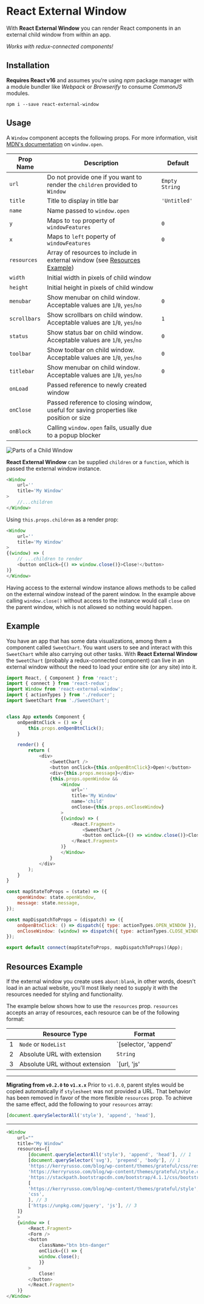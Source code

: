 React External Window
=====================

With **React External Window** you can render React components in an external child window from within an app. 

_Works with redux-connected components!_



## Installation

**Requires React v16** and assumes you’re using _npm_ package manager with a module bundler like _Webpack_ or _Browserify_ to consume _CommonJS_ modules.
```
npm i --save react-external-window
```



## Usage

A `Window` component accepts the following props. For more information, visit [MDN's documentation](https://developer.mozilla.org/en-US/docs/Web/API/Window/open) on `window.open`.

| Prop Name | Description | Default |
| --- | --- | --- |
| `url` | Do not provide one if you want to render the `children` provided to `Window` | `Empty String` |
| `title` | Title to display in title bar | `'Untitled'` |
| `name` | Name passed to `window.open` |
| `y` | Maps to `top` property of `windowFeatures` | `0` |
| `x` | Maps to `left` poperty of `windowFeatures` | `0` |
| `resources` | Array of resources to include in external window (see [Resources Example](#resources-example)) |
| `width` | Initial width in pixels of child window |
| `height` | Initial height in pixels of child window |
| `menubar` | Show menubar on child window. Acceptable values are `1`/`0`, `yes`/`no` | `0` |
| `scrollbars` | Show scrollbars on child window. Acceptable values are `1`/`0`, `yes`/`no` | `1` |
| `status` | Show status bar on child window. Acceptable values are `1`/`0`, `yes`/`no` | `0` |
| `toolbar` | Show toolbar on child window. Acceptable values are `1`/`0`, `yes`/`no` | `0` |
| `titlebar` | Show menubar on child window. Acceptable values are `1`/`0`, `yes`/`no` | `0` |
| `onLoad` | Passed reference to newly created window |
| `onClose` | Passed reference to closing window, useful for saving properties like position or size |
| `onBlock` | Calling `window.open` fails, usually due to a popup blocker |

![Parts of a Child Window](https://developer.mozilla.org/@api/deki/files/210/=FirefoxChromeToolbarsDescription7a.gif)

**React External Window** can be supplied `children` or a `function`, which is passed the external window instance.

``` js
<Window 
    url=''
    title='My Window'
>
    //...children
</Window>
```

Using `this.props.children` as a render prop:
``` js
<Window 
    url=''
    title='My Window'
>
{(window) => (
    // ...children to render
    <button onClick={() => window.close()}>Close!</button>
)}
</Window>
```
Having access to the external window instance allows methods to be called on the external window instead of the parent window. In the example above calling `window.close()` without access to the instance would call `close` on the parent window, which is not allowed so nothing would happen.



## Example

You have an app that has some data visualizations, among them a component called `SweetChart`. You want users to see and interact with this `SweetChart` while also carrying out other tasks. With **React External Window** the `SweetChart` (probably a redux-connected component) can live in an external window without the need to load your entire site (or any site) into it.

``` js
import React, { Component } from 'react';
import { connect } from 'react-redux';
import Window from 'react-external-window';
import { actionTypes } from './reducer';
import SweetChart from './SweetChart';


class App extends Component {
    onOpenBtnClick = () => {
        this.props.onOpenBtnClick();
    }

    render() {
        return (
            <div>
                <SweetChart />
                <button onClick={this.onOpenBtnClick}>Open!</button>
                <div>{this.props.message}</div>
                {this.props.openWindow &&
                    <Window 
                        url=''
                        title='My Window'
                        name='child'
                        onClose={this.props.onCloseWindow}
                    >
                    {(window) => (
                        <React.Fragment>
                            <SweetChart />
                            <button onClick={() => window.close()}>Close!</button>
                        </React.Fragment>
                    )}
                    </Window>
                }
            </div>
        );
    } 
}

const mapStateToProps = (state) => ({
    openWindow: state.openWindow,
    message: state.message,
});

const mapDispatchToProps = (dispatch) => ({
    onOpenBtnClick: () => dispatch({ type: actionTypes.OPEN_WINDOW }),
    onCloseWindow: (window) => dispatch({ type: actionTypes.CLOSE_WINDOW, payload: window }), // save some info about the window instance to use when opening next time
});

export default connect(mapStateToProps, mapDispatchToProps)(App);
```



## Resources Example

If the external window you create uses `about:blank`, in other words, doesn't load in an actual website, you'll most likely need to supply it with the resources needed for styling and functionality. 

The example below shows how to use the `resources` prop. `resources` accepts an array of resources, each resource can be of the following format:

|  | Resource Type | Format
| --- | --- | --- | 
| 1 | `Node` or `NodeList` | `[selector, 'append'|'prepend', 'head'|'body']` | 
| 2 | Absolute URL with extension | `String` |
| 3 | Absolute URL without extension | `[url, 'js'|'css']` |
---
**Migrating from `v0.2.0` to `v1.x.x`**
Prior to `v1.0.0`, parent styles would be copied automatically if `stylesheet` was not provided a URL. That behavior has been removed in favor of the more flexible `resources` prop. To achieve the same effect, add the following to your `resources` array:

``` js
[document.querySelectorAll('style'), 'append', 'head'],
```

---

``` js
<Window
    url=""
    title="My Window"
    resources={[
        [document.querySelectorAll('style'), 'append', 'head'], // 1
        [document.querySelector('svg'), 'prepend', 'body'], // 1
        'https://kerryrusso.com/blog/wp-content/themes/grateful/css/reset.css?ver=4.9.6', // 2
        'https://kerryrusso.com/blog/wp-content/themes/grateful/style.css?ver=4.9.6', // 2
        'https://stackpath.bootstrapcdn.com/bootstrap/4.1.1/css/bootstrap.min.css', // 2
        [
        'https://kerryrusso.com/blog/wp-content/themes/grateful/style',
        'css',
        ], // 3
        ['https://unpkg.com/jquery', 'js'], // 3
    ]}
    >
    {window => (
        <React.Fragment>
        <Form />
        <button
            className="btn btn-danger"
            onClick={() => {
            window.close();
            }}
        >
            Close!
        </button>
        </React.Fragment>
    )}
</Window>
```